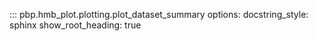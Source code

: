 ::: pbp.hmb_plot.plotting.plot_dataset_summary
    options:
        docstring_style: sphinx
        show_root_heading: true
